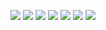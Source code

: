 
![](https://s1.imagehub.cc/images/2023/06/12/hkd007.jpeg)
![](https://s1.imagehub.cc/images/2023/06/12/hkd006.jpeg)
![](https://s1.imagehub.cc/images/2023/06/12/hkd005.jpeg)
![](https://s1.imagehub.cc/images/2023/06/12/hkd004.jpeg)
![](https://s1.imagehub.cc/images/2023/06/12/hkd003.jpeg)
![](https://s1.imagehub.cc/images/2023/06/12/hkd002.jpeg)
![](https://s1.imagehub.cc/images/2023/06/12/hkd001.jpeg)
